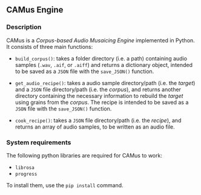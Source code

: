 ## **CAMus Engine**

### Description

CAMus is a _Corpus-based Audio Musaicing Engine_ implemented in Python.
It consists of three main functions: 
- `build_corpus()`: takes a folder directory (i.e. a path) containing audio samples (`.wav`, `.aif`, or `.aiff`) and returns a dictionary object, intended to be saved as a `JSON` file with the `save_JSON()` function.

- `get_audio_recipe()`: takes a audio sample directory/path (i.e. the _target_) and a `JSON` file directory/path (i.e. the _corpus_), and returns another directory containing the necessary information to rebuild the _target_ using grains from the _corpus_. The recipe is intended to be saved as a `JSON` file with the `save_JSON()` function.

- `cook_recipe()`: takes a `JSON` file directory/path (i.e. the _recipe_), and returns an array of audio samples, to be written as an audio file.

### System requirements

The following python libraries are required for CAMus to work:
- `librosa`
- `progress`

To install them, use the `pip install` command.